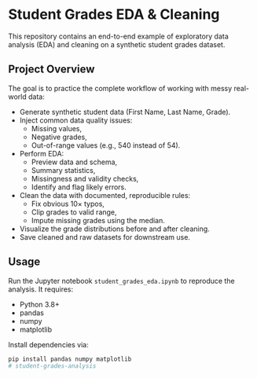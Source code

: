 # Student Grades EDA & Cleaning

This repository contains an end-to-end example of exploratory data analysis (EDA) and cleaning on a synthetic student grades dataset.

## Project Overview

The goal is to practice the complete workflow of working with messy real-world data:

- Generate synthetic student data (First Name, Last Name, Grade).
- Inject common data quality issues:
  - Missing values,
  - Negative grades,
  - Out-of-range values (e.g., 540 instead of 54).
- Perform EDA:
  - Preview data and schema,
  - Summary statistics,
  - Missingness and validity checks,
  - Identify and flag likely errors.
- Clean the data with documented, reproducible rules:
  - Fix obvious 10× typos,
  - Clip grades to valid range,
  - Impute missing grades using the median.
- Visualize the grade distributions before and after cleaning.
- Save cleaned and raw datasets for downstream use.

## Usage

Run the Jupyter notebook `student_grades_eda.ipynb` to reproduce the analysis. It requires:

- Python 3.8+
- pandas
- numpy
- matplotlib

Install dependencies via:

```bash
pip install pandas numpy matplotlib
# student-grades-analysis